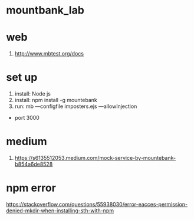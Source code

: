 # mountbank_lab
# web
1. http://www.mbtest.org/docs
# set up
1. install: Node js
2. install: npm install -g mountebank
3. run: mb —configfile imposters.ejs —allowInjection

- port 3000

# medium
1. https://s6135512053.medium.com/mock-service-by-mountebank-b854a6de8528

# npm error
https://stackoverflow.com/questions/55938030/error-eacces-permission-denied-mkdir-when-installing-sth-with-npm
